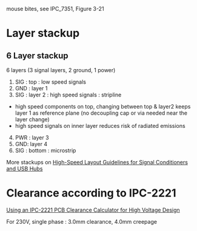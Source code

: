 mouse bites, see IPC_7351, Figure 3-21

# Layer stackup
## 6 Layer stackup
6 layers (3 signal layers, 2 ground, 1 power)
1. SIG : top : low speed signals
2. GND : layer 1
3. SIG : layer 2 : high speed signals : stripline
  * high speed components on top, changing between top & layer2 keeps layer 1 as reference plane (no decoupling cap or via needed near the layer change)
  * high speed signals on inner layer reduces risk of radiated emissions
4. PWR : layer 3
5. GND: layer 4
6. SIG : bottom : microstrip

More stackups on [High-Speed Layout Guidelines for Signal Conditioners and USB Hubs](https://www.ti.com/lit/an/slla414/slla414.pdf)

# Clearance according to IPC-2221
[Using an IPC-2221 PCB Clearance Calculator for High Voltage Design](https://resources.altium.com/p/using-an-ipc-2221-calculator-for-high-voltage-design)

For 230V, single phase : 3.0mm clearance, 4.0mm creepage